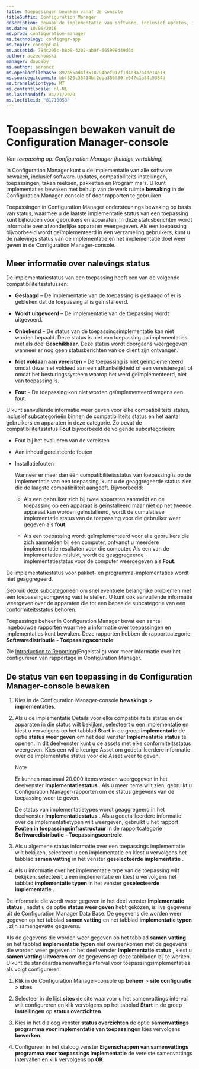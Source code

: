 ```yaml
---
title: Toepassingen bewaken vanaf de console
titleSuffix: Configuration Manager
description: Bewaak de implementatie van software, inclusief updates, instellingen voor naleving en toepassingen met behulp van de werk ruimte bewaking in Configuration Manager.
ms.date: 10/06/2016
ms.prod: configuration-manager
ms.technology: configmgr-app
ms.topic: conceptual
ms.assetid: 784c295c-b8b8-4202-ab9f-665908d49d6d
author: aczechowski
manager: dougeby
ms.author: aaroncz
ms.openlocfilehash: 892a55ad4f3518794bef017f1d4e3a7a4de14e13
ms.sourcegitcommit: bbf820c35414bf2cba356f30fe047c1a34c5384d
ms.translationtype: MT
ms.contentlocale: nl-NL
ms.lasthandoff: 04/21/2020
ms.locfileid: "81710053"
---
```

# <a name="monitor-applications-from-the-configuration-manager-console"></a>Toepassingen bewaken vanuit de Configuration Manager-console

*Van toepassing op: Configuration Manager (huidige vertakking)*


In Configuration Manager kunt u de implementatie van alle software bewaken, inclusief software-updates, compatibiliteits instellingen, toepassingen, taken reeksen, pakketten en Program ma's. U kunt implementaties bewaken met behulp van de werk ruimte **bewaking** in de Configuration Manager-console of door rapporten te gebruiken.  

 Toepassingen in Configuration Manager ondersteunings bewaking op basis van status, waarmee u de laatste implementatie status van een toepassing kunt bijhouden voor gebruikers en apparaten. In deze statusberichten wordt informatie over afzonderlijke apparaten weergegeven. Als een toepassing bijvoorbeeld wordt geïmplementeerd in een verzameling gebruikers, kunt u de nalevings status van de implementatie en het implementatie doel weer geven in de Configuration Manager-console.  

## <a name="learn-about-compliance-states"></a>Meer informatie over nalevings status
 De implementatiestatus van een toepassing heeft een van de volgende compatibiliteitsstatussen:  

-   **Geslaagd** – De implementatie van de toepassing is geslaagd of er is gebleken dat de toepassing al is geïnstalleerd.  

-   **Wordt uitgevoerd** – De implementatie van de toepassing wordt uitgevoerd.  

-   **Onbekend** – De status van de toepassingsimplementatie kan niet worden bepaald. Deze status is niet van toepassing op implementaties met als doel **Beschikbaar**. Deze status wordt doorgaans weergegeven wanneer er nog geen statusberichten van de client zijn ontvangen.  

-   **Niet voldaan aan vereisten** – De toepassing is niet geïmplementeerd omdat deze niet voldeed aan een afhankelijkheid of een vereisteregel, of omdat het besturingssysteem waarop het werd geïmplementeerd, niet van toepassing is.  

-   **Fout** – De toepassing kon niet worden geïmplementeerd wegens een fout.  

U kunt aanvullende informatie weer geven voor elke compatibiliteits status, inclusief subcategorieën binnen de compatibiliteits status en het aantal gebruikers en apparaten in deze categorie. Zo bevat de compatibiliteitsstatus **Fout** bijvoorbeeld de volgende subcategorieën:  

- Fout bij het evalueren van de vereisten  

- Aan inhoud gerelateerde fouten  

- Installatiefouten  

  Wanneer er meer dan één compatibiliteitsstatus van toepassing is op de implementatie van een toepassing, kunt u de geaggregeerde status zien die de laagste compatibiliteit aangeeft. Bijvoorbeeld:  

  -   Als een gebruiker zich bij twee apparaten aanmeldt en de toepassing op een apparaat is geïnstalleerd maar niet op het tweede apparaat kan worden geïnstalleerd, wordt de cumulatieve implementatie status van de toepassing voor die gebruiker weer gegeven als **fout**.  

  -   Als een toepassing wordt geïmplementeerd voor alle gebruikers die zich aanmelden bij een computer, ontvangt u meerdere implementatie resultaten voor die computer. Als een van de implementaties mislukt, wordt de geaggregeerde implementatiestatus voor de computer weergegeven als **Fout**.  

De implementatiestatus voor pakket- en programma-implementaties wordt niet geaggregeerd.  

 Gebruik deze subcategorieën om snel eventuele belangrijke problemen met een toepassingsomgeving vast te stellen. U kunt ook aanvullende informatie weergeven over de apparaten die tot een bepaalde subcategorie van een conformiteitsstatus behoren.  

 Toepassings beheer in Configuration Manager bevat een aantal ingebouwde rapporten waarmee u informatie over toepassingen en implementaties kunt bewaken. Deze rapporten hebben de rapportcategorie **Softwaredistributie - Toepassingscontrole**.  

 Zie [Introduction to Reporting](../../core/servers/manage/introduction-to-reporting.md)(Engelstalig) voor meer informatie over het configureren van rapportage in Configuration Manager.  

## <a name="monitor-the-state-of-an-application-in-the-configuration-manager-console"></a>De status van een toepassing in de Configuration Manager-console bewaken  

1.  Kies in de Configuration Manager-console **bewakings**  >  **implementaties**.  

3.  Als u de implementatie Details voor elke compatibiliteits status en de apparaten in die status wilt bekijken, selecteert u een implementatie en kiest u vervolgens op het tabblad **Start** in de groep **implementatie** de optie **status weer geven** om het deel venster **Implementatie status** te openen. In dit deelvenster kunt u de assets met elke conformiteitsstatus weergeven. Kies een wille keurige Asset om gedetailleerdere informatie over de implementatie status voor die Asset weer te geven.  

    > [!NOTE]  
    >  Er kunnen maximaal 20.000 items worden weergegeven in het deelvenster **Implementatiestatus** . Als u meer items wilt zien, gebruikt u Configuration Manager-rapporten om de status gegevens van de toepassing weer te geven.  
    >   
    >  De status van implementatietypes wordt geaggregeerd in het deelvenster **Implementatiestatus** . Als u gedetailleerdere informatie over de implementatietypen wilt weergeven, gebruikt u het rapport **Fouten in toepassingsinfrastructuur** in de rapportcategorie **Softwaredistributie - Toepassingscontrole**.  

4.  Als u algemene status informatie over een toepassings implementatie wilt bekijken, selecteert u een implementatie en kiest u vervolgens het tabblad **samen vatting** in het venster **geselecteerde implementatie** .  

5.  Als u informatie over het implementatie type van de toepassing wilt bekijken, selecteert u een implementatie en kiest u vervolgens het tabblad **implementatie typen** in het venster **geselecteerde implementatie** .  

De informatie die wordt weer gegeven in het deel venster **Implementatie status** , nadat u de optie **status weer geven** hebt gekozen, is live gegevens uit de Configuration Manager Data Base. De gegevens die worden weer gegeven op het tabblad **samen vatting** en het tabblad **implementatie typen** , zijn samengevatte gegevens.

Als de gegevens die worden weer gegeven op het tabblad **samen vatting** en het tabblad **implementatie typen** niet overeenkomen met de gegevens die worden weer gegeven in het deel venster **Implementatie status** , kiest u **samen vatting uitvoeren** om de gegevens op deze tabbladen bij te werken. U kunt de standaardsamenvattingsinterval voor toepassingsimplementaties als volgt configureren:  

1. Klik in de Configuration Manager-console op **beheer**  >  **site configuratie**  >  **sites**.

2. Selecteer in de lijst **sites** de site waarvoor u het samenvattings interval wilt configureren en klik vervolgens op het tabblad **Start** in de groep **instellingen** op **status overzichten**.

3. Kies in het dialoog venster **status overzichten** de optie **samenvattings programma voor implementatie van toepassing**en kies vervolgens **bewerken**.  

4. Configureer in het dialoog venster **Eigenschappen van samenvattings programma voor toepassings implementatie** de vereiste samenvattings intervallen en klik vervolgens op **OK**.  
